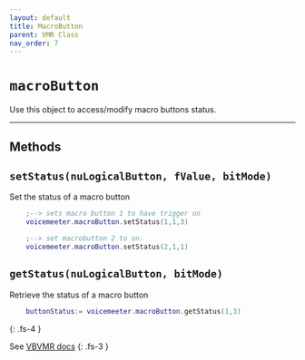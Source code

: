 ```yaml
---
layout: default
title: MacroButton
parent: VMR Class
nav_order: 7
---
```

# `macroButton`

Use this object to access/modify macro buttons status.

---
## Methods

## `setStatus(nuLogicalButton, fValue, bitMode)`
Set the status of a macro button

```lua
    ;--> sets macro button 1 to have trigger on
    voicemeeter.macroButton.setStatus(1,1,3)

    ;--> set macrobutton 2 to on.
    voicemeeter.macroButton.setStatus(2,1,1)
```

## `getStatus(nuLogicalButton, bitMode)`
Retrieve the status of a macro button

```lua
    buttonStatus:= voicemeeter.macroButton.getStatus(1,3)
```
{: .fs-4 }

See [VBVMR docs](http://download.vb-audio.com/Download_CABLE/VoicemeeterRemoteAPI.pdf#page=8)
{: .fs-3 }